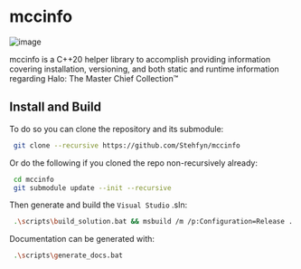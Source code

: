 # mccinfo

![image](https://github.com/mymcc/mccinfo/assets/67705843/7ef19bad-d3e0-47a0-89d3-33755b540d50)

mccinfo is a C++20 helper library to accomplish providing information covering installation, versioning, and both static and runtime information regarding Halo: The Master Chief Collection&trade;

## Install and Build
To do so you can clone the repository and its submodule:
```bash
 git clone --recursive https://github.com/Stehfyn/mccinfo
```
Or do the following if you cloned the repo non-recursively already:
```bash
 cd mccinfo
 git submodule update --init --recursive
```
Then generate and build the `Visual Studio` .sln:
```bash
 .\scripts\build_solution.bat && msbuild /m /p:Configuration=Release .
```

Documentation can be generated with:
```bash
 .\scripts\generate_docs.bat
```


